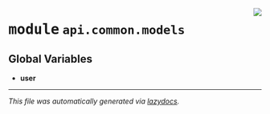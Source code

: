 <!-- markdownlint-disable -->

<a href="https://github.com/switchcollab/Switch-Bots-Python-Library/tree/main/src/switch/api/common/models/__init__.py#L0"><img align="right" src="https://img.shields.io/badge/-source-cccccc?style=flat-square"/></a>

# <kbd>module</kbd> `api.common.models`




**Global Variables**
---------------
- **user**




---

_This file was automatically generated via [lazydocs](https://github.com/ml-tooling/lazydocs)._
